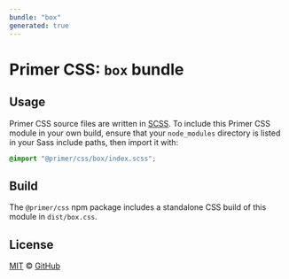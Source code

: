 ```yaml
---
bundle: "box"
generated: true
---
```


# Primer CSS: `box` bundle

## Usage

Primer CSS source files are written in [SCSS]. To include this Primer CSS module in your own build, ensure that your `node_modules` directory is listed in your Sass include paths, then import it with:

```scss
@import "@primer/css/box/index.scss";
```

## Build

The `@primer/css` npm package includes a standalone CSS build of this module in `dist/box.css`.

## License

[MIT](https://github.com/primer/css/blob/master/LICENSE) &copy; [GitHub](https://github.com/)


[scss]: https://sass-lang.com/documentation/syntax#scss
